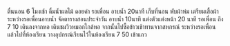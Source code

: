 ตื่นนอน  6 โมงเช้า 
ดื่มน้ำผลไม้ ดอยคำ
รอเพื่อน อาบน้ำ 20นาที
เก็บที่นอน พับผ้าห่ม
เตรียมเสื้อผ้าระหว่างรอเพื่อนอาบน้ำ
จัดตารางสอนประจำวัน
อาบน้ำ 10นาที
แต่งตัวแต่งหน้า 20 นาที 
รอเพื่อน ถึง  7 10 
เดินลงจากหอ เดินชมวิวหมอกใกล้หอ
จากนั้นไปซื้อข้าวเช้าทานจากสหกรณ์ ระหว่างรอเพื่อน
แล้วไปที่ห้องเรียน วางอุปกรณ์เรียนไว้ในห้องเรียน
7 50 เข้าแถว 

